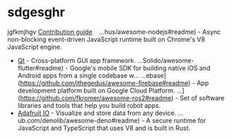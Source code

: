 # sdgesghr
jgfkmjhgv
	<a href="contributing.md">Contribution guide</a>&nbsp;&nbsp;&nbsp;
…hus/awesome-nodejs#readme) - Async non-blocking event-driven JavaScript runtime built on Chrome's V8 JavaScript engine.
- [Qt](https://github.com/JesseTG/awesome-qt#readme) - Cross-platform GUI app framework.
…Solido/awesome-flutter#readme) - Google's mobile SDK for building native iOS and Android apps from a single codebase w…
…ebase](https://github.com/jthegedus/awesome-firebase#readme) - App development platform built on Google Cloud Platform.
…](https://github.com/fkromer/awesome-ros2#readme) - Set of software libraries and tools that help you build robot apps.
- [Adafruit IO](https://github.com/adafruit/awesome-adafruitio#readme) - Visualize and store data from any device.
…ub.com/denolib/awesome-deno#readme) - A secure runtime for JavaScript and TypeScript that uses V8 and is built in Rust.
